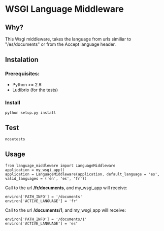 # WSGI Language Middleware 

## Why?

This Wsgi middleware, takes the language from urls similiar to "/es/documents" or from the Accept language header.

## Instalation

### Prerequisites:

* Python >= 2.6
* Ludibrio (for the tests)

### Install

	python setup.py install

## Test

	nosetests
	
## Usage
    from language_middleware import LanguageMiddleware
    application = my_wsgi_app()
    application = LanguageMiddleware(application, default_language = 'es', valid_languages = ('en', 'es', 'fr'))

Call to the url **/fr/documents**, and my_wsgi_app will receive:

    environ['PATH_INFO'] = '/documents'
    environ['ACTIVE_LANGUAGE'] = 'fr'

Call to the url **/documents/1**, and my_wsgi_app will receive:

    environ['PATH_INFO'] = '/documents/1'
    environ['ACTIVE_LANGUAGE'] = 'es'
